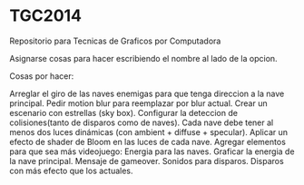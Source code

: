 TGC2014
=======

Repositorio para Tecnicas de Graficos por Computadora

Asignarse cosas para hacer escribiendo el nombre al lado de la opcion.

Cosas por hacer:

Arreglar el giro de las naves enemigas para que tenga direccion a la nave principal.
Pedir motion blur para reemplazar por blur actual.
Crear un escenario con estrellas (sky box).
Configurar la deteccion de colisiones(tanto de disparos como de naves).
Cada nave debe tener al menos dos luces dinámicas (con ambient + diffuse + specular).
Aplicar un efecto de shader de Bloom en las luces de cada nave.
Agregar elementos para que sea más videojuego:
Energia para las naves.
Graficar la energia de la nave principal.
Mensaje de gameover.
Sonidos para disparos.
Disparos con más efecto que los actuales.
